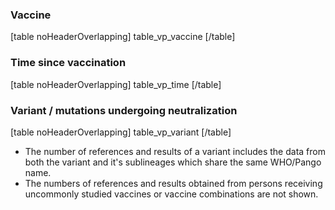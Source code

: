 <div class="flex-sections">

<section>

### Vaccine

[table noHeaderOverlapping]
table_vp_vaccine
[/table]

</section>

<!-- ### Previously SARS-CoV-2 infected

[table]
table_vp_infection
[/table] -->

<section>

### Time since vaccination

[table noHeaderOverlapping]
table_vp_time
[/table]

</section>

<section>

### Variant / mutations undergoing neutralization

[table noHeaderOverlapping]
table_vp_variant
[/table]

</section>

</div>

<!-- ### Number of vaccinations

[table] table_vp_dosage [/table] -->

- The number of references and results of a variant includes the data from both
  the variant and it's sublineages which share the same WHO/Pango name.
- The numbers of references and results obtained from persons receiving
  uncommonly studied vaccines or vaccine combinations are not shown.
